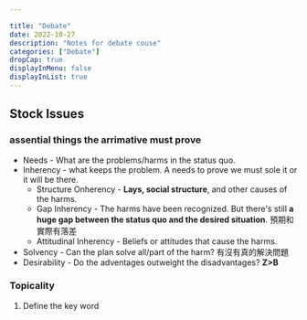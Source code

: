 ```yaml
---

title: "Debate"
date: 2022-10-27
description: "Notes for debate couse"
categories: ["Debate"]
dropCap: true
displayInMenu: false
displayInList: true
---
```


## Stock Issues

### assential things the **arrimative** must prove

   * Needs - What are the problems/harms in the status quo.
   * Inherency - what keeps the problem. A needs to prove we must sole it or it will be there.
     - Structure Onherency - **Lays, social structure**, and other causes of the harms.
     - Gap Inherency - The harms have been recognized. But there's still **a huge gap between the status quo and the desired situation**. 預期和實際有落差
     - Attitudinal Inherency - Beliefs or attitudes that cause the harms.
   * Solvency - Can the plan solve all/part of the harm? 有沒有真的解決問題
   * Desirability - Do the adventages outweight the disadvantages? **Z>B**
### Topicality
  1. Define the key word
